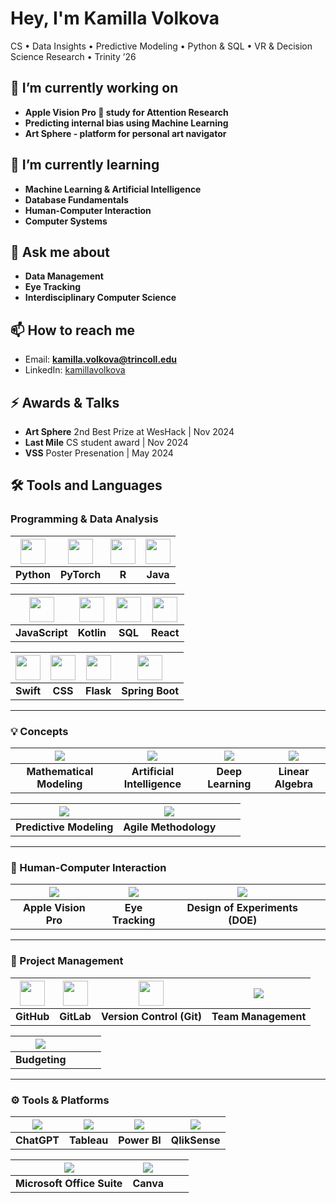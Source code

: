 # Hey, I'm Kamilla Volkova

CS • Data Insights • Predictive Modeling • Python & SQL • VR & Decision Science Research • Trinity ’26

## 🔭 I’m currently working on
- **Apple Vision Pro 🍏 study for Attention Research**
- **Predicting internal bias using Machine Learning**
- **Art Sphere - platform for personal art navigator**


## 🌱 I’m currently learning
- **Machine Learning & Artificial Intelligence**
- **Database Fundamentals**
- **Human-Computer Interaction**
- **Computer Systems**

## 💬 Ask me about
- **Data Management**
- **Eye Tracking**
- **Interdisciplinary Computer Science**

## 📫 How to reach me
- Email: **kamilla.volkova@trincoll.edu**
- LinkedIn: [kamillavolkova](https://www.linkedin.com/in/kamillavolkova/)

## ⚡ Awards & Talks
- **Art Sphere** 2nd Best Prize at WesHack | Nov 2024
- **Last Mile** CS student award | Nov 2024
- **VSS** Poster Presenation | May 2024 

## 🛠️ Tools and Languages

### Programming & Data Analysis

| <img src="https://cdn.jsdelivr.net/gh/devicons/devicon/icons/python/python-original.svg" height="40"/> | <img src="https://cdn.jsdelivr.net/gh/devicons/devicon/icons/pytorch/pytorch-original.svg" height="40"/> | <img src="https://cdn.jsdelivr.net/gh/devicons/devicon/icons/r/r-original.svg" height="40"/> | <img src="https://cdn.jsdelivr.net/gh/devicons/devicon/icons/java/java-original.svg" height="40"/> |
|:--:|:--:|:--:|:--:|
| **Python** | **PyTorch** | **R** | **Java** |

| <img src="https://cdn.jsdelivr.net/gh/devicons/devicon/icons/javascript/javascript-original.svg" height="40"/> | <img src="https://cdn.jsdelivr.net/gh/devicons/devicon/icons/kotlin/kotlin-original.svg" height="40"/> | <img src="https://cdn.jsdelivr.net/gh/devicons/devicon/icons/sqlite/sqlite-original.svg" height="40"/> | <img src="https://cdn.jsdelivr.net/gh/devicons/devicon/icons/react/react-original.svg" height="40"/> |
|:--:|:--:|:--:|:--:|
| **JavaScript** | **Kotlin** | **SQL** | **React** |

| <img src="https://cdn.jsdelivr.net/gh/devicons/devicon/icons/swift/swift-original.svg" height="40"/> | <img src="https://cdn.jsdelivr.net/gh/devicons/devicon/icons/css3/css3-original.svg" height="40"/> | <img src="https://cdn.jsdelivr.net/gh/devicons/devicon/icons/flask/flask-original.svg" height="40"/> | <img src="https://cdn.jsdelivr.net/gh/devicons/devicon/icons/spring/spring-original.svg" height="40"/> |
|:--:|:--:|:--:|:--:|
| **Swift** | **CSS** | **Flask** | **Spring Boot** |

---

### 💡 Concepts

| <img src="https://img.icons8.com/ios-filled/40/000000/math.png"/> | <img src="https://img.icons8.com/ios-filled/40/000000/artificial-intelligence.png"/> | <img src="https://img.icons8.com/ios-filled/40/000000/neural-network.png"/> | <img src="https://img.icons8.com/ios-filled/40/000000/matrix.png"/> |
|:--:|:--:|:--:|:--:|
| **Mathematical Modeling** | **Artificial Intelligence** | **Deep Learning** | **Linear Algebra** |

| <img src="https://img.icons8.com/ios-filled/40/000000/line-chart.png"/> | <img src="https://img.icons8.com/ios-filled/40/000000/agile.png"/> |  |  |
|:--:|:--:|:--:|:--:|
| **Predictive Modeling** | **Agile Methodology** |  |  |

---

### 🧠 Human-Computer Interaction

| <img src="https://img.icons8.com/ios-filled/40/000000/vision.png"/> | <img src="https://img.icons8.com/ios-filled/40/000000/eye-tracking.png"/> | <img src="https://img.icons8.com/ios-filled/40/000000/experiment.png"/> |  |
|:--:|:--:|:--:|:--:|
| **Apple Vision Pro** | **Eye Tracking** | **Design of Experiments (DOE)** |  |

---

### 📂 Project Management

| <img src="https://cdn.jsdelivr.net/gh/devicons/devicon/icons/github/github-original.svg" height="40"/> | <img src="https://cdn.jsdelivr.net/gh/devicons/devicon/icons/gitlab/gitlab-original.svg" height="40"/> | <img src="https://cdn.jsdelivr.net/gh/devicons/devicon/icons/git/git-original.svg" height="40"/> | <img src="https://img.icons8.com/ios-filled/40/000000/teamwork.png"/> |
|:--:|:--:|:--:|:--:|
| **GitHub** | **GitLab** | **Version Control (Git)** | **Team Management** |

| <img src="https://img.icons8.com/ios-filled/40/000000/money.png"/> |  |  |  |
|:--:|:--:|:--:|:--:|
| **Budgeting** |  |  |  |

---

### ⚙️ Tools & Platforms

| <img src="https://img.icons8.com/ios-filled/40/000000/chatgpt.png"/> | <img src="https://img.icons8.com/ios-filled/40/000000/tableau-software.png"/> | <img src="https://img.icons8.com/ios-filled/40/000000/power-bi.png"/> | <img src="https://img.icons8.com/ios-filled/40/000000/qlikview.png"/> |
|:--:|:--:|:--:|:--:|
| **ChatGPT** | **Tableau** | **Power BI** | **QlikSense** |

| <img src="https://img.icons8.com/ios-filled/40/000000/microsoft-office-2019.png"/> | <img src="https://img.icons8.com/ios-filled/40/000000/canva.png"/> |  |  |
|:--:|:--:|:--:|:--:|
| **Microsoft Office Suite** | **Canva** |  |  |
